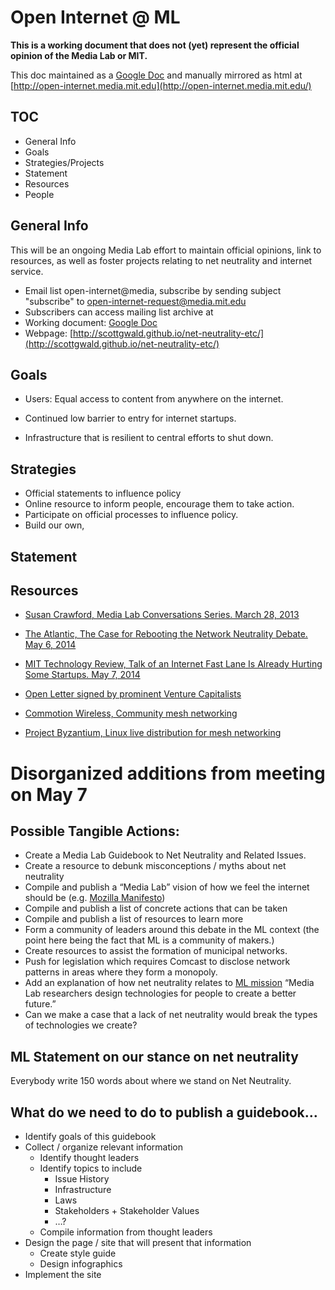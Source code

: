 # Open Internet @ ML

**This is a working document that does not (yet) represent the official opinion of the Media Lab or MIT.**

This doc maintained as a [Google Doc](https://docs.google.com/document/d/1-bRdiBeKmby8RmRXZsjCOQqIbAKo4vXufcOydYFYzw8/edit) and manually mirrored as html at [http://open-internet.media.mit.edu](http://open-internet.media.mit.edu/)

## TOC

* General Info
* Goals
* Strategies/Projects
* Statement
* Resources
* People

## General Info

This will be an ongoing Media Lab effort to maintain official opinions, link to resources, as well as foster projects relating to net neutrality and internet service.

* Email list open-internet@media, subscribe by sending subject "subscribe" to open-internet-request@media.mit.edu
* Subscribers can access mailing list archive at 
* Working document: [Google Doc](https://docs.google.com/document/d/1-bRdiBeKmby8RmRXZsjCOQqIbAKo4vXufcOydYFYzw8/edit)
* Webpage: [http://scottgwald.github.io/net-neutrality-etc/](http://scottgwald.github.io/net-neutrality-etc/)

## Goals

* Users: Equal access to content from anywhere on the internet.

* Continued low barrier to entry for internet startups.

* Infrastructure that is resilient to central efforts to shut down.

## Strategies

* Official statements to influence policy
* Online resource to inform people, encourage them to take action.
* Participate on official processes to influence policy.
* Build our own,

## Statement

## Resources

* [Susan Crawford, Media Lab Conversations Series. March 28, 2013](http://www.media.mit.edu/events/2013/03/28/media-lab-conversations-series-susan-crawford)

* [The Atlantic, The Case for Rebooting the Network Neutrality Debate. May 6, 2014](http://www.theatlantic.com/technology/archive/2014/05/the-case-for-rebooting-the-network-neutrality-debate/361809/)

* [MIT Technology Review, Talk of an Internet Fast Lane Is Already Hurting Some Startups. May 7, 2014](http://www.technologyreview.com/news/527006/talk-of-an-internet-fast-lane-is-already-hurting-some-startups/)

* [Open Letter signed by prominent Venture Capitalists](http://nickgrossman.is/post/85128984454/defending-the-open-internet) 

* [Commotion Wireless, Community mesh networking](http://commotionwireless.net/)

* [Project Byzantium, Linux live distribution for mesh networking](http://project-byzantium.org/)

# Disorganized additions from meeting on May 7

## Possible Tangible Actions:

- Create a Media Lab Guidebook to Net Neutrality and Related Issues.
- Create a resource to debunk misconceptions / myths about net neutrality
- Compile and publish a “Media Lab” vision of how we feel the internet should be (e.g. [Mozilla Manifesto](http://www.mozilla.org/en-US/about/manifesto/))
- Compile and publish a list of concrete actions that can be taken
- Compile and publish a list of resources to learn more
- Form a community of leaders around this debate in the ML context (the point here being the fact that ML is a community of makers.)
- Create resources to assist the formation of municipal networks.
- Push for legislation which requires Comcast to disclose network patterns in areas where they form a monopoly.
- Add an explanation of how net neutrality relates to [ML mission](http://www.media.mit.edu/about/mission-history) “Media Lab researchers design technologies for people to create a better future.”
- Can we make a case that a lack of net neutrality would break the types of technologies we create?

## ML Statement on our stance on net neutrality

Everybody write 150 words about where we stand on Net Neutrality.

## What do we need to do to publish a guidebook…

* Identify goals of this guidebook
* Collect / organize relevant information
  - Identify thought leaders
  - Identify topics to include
    - Issue History
    - Infrastructure
    - Laws
    - Stakeholders + Stakeholder Values
    - …?
  - Compile information from thought leaders
* Design the page / site that will present that information
  - Create style guide
  - Design infographics
* Implement the site


